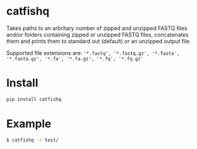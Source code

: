 # catfishq
Takes paths to an arbritary number of zipped and unzipped FASTQ files and/or folders containing zipped or unzipped FASTQ files, concatenates them and prints them to standard out (default) or an unzipped output file.

Supported file extensions are: `'*.fastq', '*.fastq.gz', '*.fasta', '*.fasta.gz', '*.fa', '*.fa.gz', '*.fq', '*.fq.gz'`

# Install
``` bash
pip install catfishq
```

# Example
```bash
$ catfishq -r test/
```


